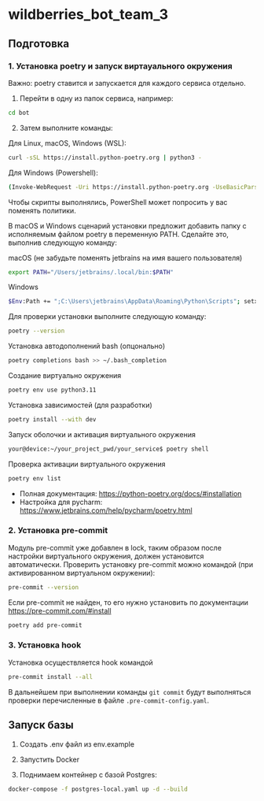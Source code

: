 # wildberries_bot_team_3


## Подготовка

### 1. Установка poetry и запуск виртауального окружения
Важно: poetry ставится и запускается для каждого сервиса отдельно.

1. Перейти в одну из папок сервиса, например:
```bash
cd bot
```
2. Затем выполните команды:

Для Linux, macOS, Windows (WSL):
```bash
curl -sSL https://install.python-poetry.org | python3 -
```

Для Windows (Powershell):
```bash
(Invoke-WebRequest -Uri https://install.python-poetry.org -UseBasicParsing).Content | py -
```
Чтобы скрипты выполнялись, PowerShell может попросить у вас поменять политики.

В macOS и Windows сценарий установки предложит добавить папку с исполняемым файлом poetry в переменную PATH. Сделайте это, выполнив следующую команду:

macOS (не забудьте поменять jetbrains на имя вашего пользователя)
```bash
export PATH="/Users/jetbrains/.local/bin:$PATH"
```

Windows
```bash
$Env:Path += ";C:\Users\jetbrains\AppData\Roaming\Python\Scripts"; setx PATH "$Env:Path"
```

Для проверки установки выполните следующую команду:
```bash
poetry --version
```

Установка автодополнений bash (опцонально)
```bash
poetry completions bash >> ~/.bash_completion
```

Создание виртуально окружения
```bash
poetry env use python3.11
```

Установка зависимостей (для разработки)
```bash
poetry install --with dev
```

Запуск оболочки и активация виртуального окружения

```bash
your@device:~/your_project_pwd/your_service$ poetry shell
```

Проверка активации виртуального окружения
```bash
poetry env list
```


* Полная документация: https://python-poetry.org/docs/#installation
* Настройка для pycharm: https://www.jetbrains.com/help/pycharm/poetry.html


### 2. Установка pre-commit

Модуль pre-commit уже добавлен в lock, таким образом после настройки виртуального окружения, должен установится автоматически.
Проверить установку pre-commit можно командой (при активированном виртуальном окружении):
```bash
pre-commit --version
```

Если pre-commit не найден, то его нужно установить по документации https://pre-commit.com/#install

```bash
poetry add pre-commit
```

### 3. Установка hook

Установка осуществляется hook командой
```bash
pre-commit install --all
```

В дальнейшем при выполнении команды `git commit` будут выполняться проверки перечисленные в файле `.pre-commit-config.yaml`.


## Запуск базы

1. Создать .env файл из env.example

2. Запустить Docker

3. Поднимаем контейнер с базой Postgres:
```bash
docker-compose -f postgres-local.yaml up -d --build
```

